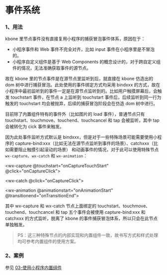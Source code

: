 # 事件系统

### 1、用法

kbone 里节点事件没有直接复用小程序的捕获冒泡事件体系，原因在于：

- 小程序事件和 Web 事件不完全对齐，比如 input 事件在小程序里是不冒泡的。
- 小程序自定义组件是基于 Web Components 的概念设计的，对于跨自定义组件的情况，无法准确获取事件的源节点。

故在 kbone 里的节点事件是在源节点里监听到后，就直接在 kbone 仿造出的 dom 树中进行捕获冒泡。此处使用的事件绑定方式均采用 bindxxx 的方式，故在小程序中最初监听到的事件一定是在源节点监听到的。比如用户触摸屏幕后，会触发 touchstart 事件，在节点 a 上监听到 touchstart 事件后，后续监听到同一行为触发的 touchstart 均会被抛弃，后续的捕获冒泡阶段会在仿造 dom 树中进行。

目前除了内置组件特有的事件外（比如图片的 load 事件），普通节点只有 touchstart、touchmove、touchend、touchcancel 和 tap 会被监听，其中 tap 会被转化为 cick 事件来触发。

因为此处事件监听方式默认是 bindxxx，但是对于一些特殊场景可能需要使用小程序的 capture-bind:xxx（比如无法在源节点监听到事件的场景）、catchxxx（比如需要阻止触摸引起滚动的场景） 和动画事件的情况，对于此可以使用特殊节点 `wx-capture`、`wx-catch` 和 `wx-animation`：

<!-- 使用小程序原生方式监听 capture 事件 -->
<wx-capture @touchstart="onCaptureTouchStart" @click="onCaptureClick"></wx-capture>
<!-- 使用小程序原生方式监听 catch 事件 -->
<wx-catch @click="onCaptureClick"></wx-catch>
<!-- 监听动画事件 -->
<wx-animation @animationstart="onAnimationStart" @transitionend="onTransitionEnd"></wx-animation>

其中 wx-capture 和 wx-catch 节点上面绑定的 touchstart、touchmove、touchend、touchcancel 和 tap 五个事件会被使用 capture-bind:xxx 和 catchxxx 的方式监听，脱离了 kbone 的事件捕获冒泡体系，所以只会在此节点单独触发。

>PS：这三种特殊节点的内部实现和内置组件一致，故书写方式和样式处理均可参考内置组件的使用方案。

### 2、案例

参见 [03-使用小程序内置组件](./03-使用小程序内置组件.md#242-componentvue)